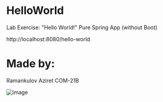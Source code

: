 # HelloWorld

Lab Exercise: "Hello World!" Pure Spring App (without Boot)

http://localhost:8080/hello-world

# Made by:

Ramankulov Aziret COM-21B

![image](https://user-images.githubusercontent.com/75328752/221894969-1e6bdf7a-8e4c-4a6b-9a54-6f49933008c1.png)
